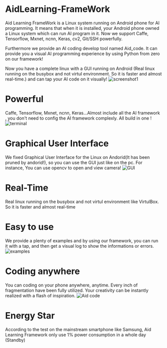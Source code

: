 # AidLearning-FrameWork
Aid Learning FrameWork is a Linux system running on Android phone for AI programming. It means that when it is installed, your Android phone owned a Linux system which can run AI program in it. Now we support Caffe, Tensorflow, Mxnet, ncnn, Keras, cv2, Git/SSH powerfully. 

Furthermore we provide an AI coding develop tool named Aid_code. It can provide you a visual AI programming experience by using Python from zero on our framework!

Now you have a complete linux with a GUI running on Android (Real linux running on the busybox and not virtul environment. So it is faster and almost real-time.) and can tap your AI code on it visually!
![screenshot1](screen1.jpg)

# Powerful
Caffe, Tensorflow, Mxnet, ncnn, Keras...Almost include all the AI framework , you don't need to config the AI framework complexly. All build in one !
![terminal](screen4.jpg)

# Graphical User Interface
We fixed Graphical User Interface for the Linux on Andorid(It has been pruned by andorid!), so you can use the GUI just like on the pc. For instance, You can use opencv to open and view camera!
![GUI](screen5.jpg)
# Real-Time
Real linux running on the busybox and not virtul environment like VirtulBox. So it is faster and almost real-time

# Easy to use
We provide a plenty of examples and by using our framework, you can run it with a tap, and then get a visual log to show the informations or errors.
![examples](screen2.jpg)

# Coding anywhere
You can coding on your phone anywhere, anytime. Every inch of fragmentation have been fully utilized. Your creativity can be instantly realized with a flash of inspiration.
![Aid code](screen3.jpg)
# Energy Star

According to the test on the mainstream smartphone like Samsung, Aid Learning Framework only use 1% power consumption in a whole day (Standby)
